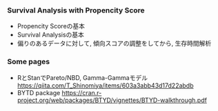 ### Survival Analysis with Propencity Score

- Propencity Scoreの基本
- Survival Analysisの基本
- 偏りのあるデータに対して, 傾向スコアの調整をしてから, 生存時間解析

### Some pages

- RとStanでPareto/NBD, Gamma-Gammaモデル
https://qiita.com/T_Shinomiya/items/603a3abb43d17d22abdb
- BYTD package
https://cran.r-project.org/web/packages/BTYD/vignettes/BTYD-walkthrough.pdf

